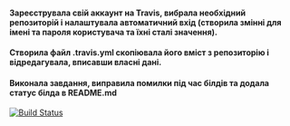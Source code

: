 #### Зареєструвала свій аккаунт на Travis, вибрала необхідний репозиторій і налаштувала автоматичний вхід (створила змінні для імені та пароля користувача та їхні сталі значення).
#### Створила файл .travis.yml скопіювала його вміст з репозиторію і відредагувала, вписавши власні дані.
#### Виконала завдання, виправила помилки під час білдів та додала статус білда в README.md
[![Build Status](https://travis-ci.org/kate-pavlenko/Programming-technologies-it.svg?branch=master)](https://travis-ci.org/kate-pavlenko/Programming-technologies-it)